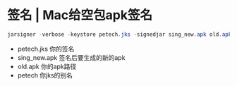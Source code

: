 # 签名 | Mac给空包apk签名

```java
jarsigner -verbose -keystore petech.jks -signedjar sing_new.apk old.apk petech
```

-  petech.jks 你的签名
- sing_new.apk  签名后要生成的新的apk
- old.apk  你的apk路径
- petech 你jks的别名